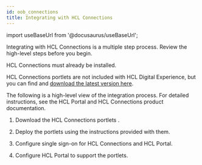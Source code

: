 ```yaml
---
id: oob_connections
title: Integrating with HCL Connections
---
```

import useBaseUrl from '@docusaurus/useBaseUrl';



Integrating with HCL Connections is a multiple step process. Review the high-level steps before you begin.

HCL Connections must already be installed.

HCL Connections portlets are not included with HCL Digital Experience, but you can find and [download the latest version here](https://www.hcltechsw.com/wps/portal/products/connections).

The following is a high-level view of the integration process. For detailed instructions, see the HCL Portal and HCL Connections product documentation.

1.  Download the HCL Connections portlets .

2.  Deploy the portlets using the instructions provided with them.

3.  Configure single sign-on for HCL Connections and HCL Portal.

4.  Configure HCL Portal to support the portlets.


